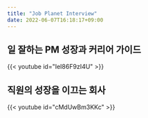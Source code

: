 ```yaml
---
title: "Job Planet Interview"
date: 2022-06-07T16:18:17+09:00
---
```


## 일 잘하는 PM 성장과 커리어 가이드

{{< youtube id="IeI86F9zI4U" >}}

## 직원의 성장을 이끄는 회사

{{< youtube id="cMdUwBm3KKc" >}}
